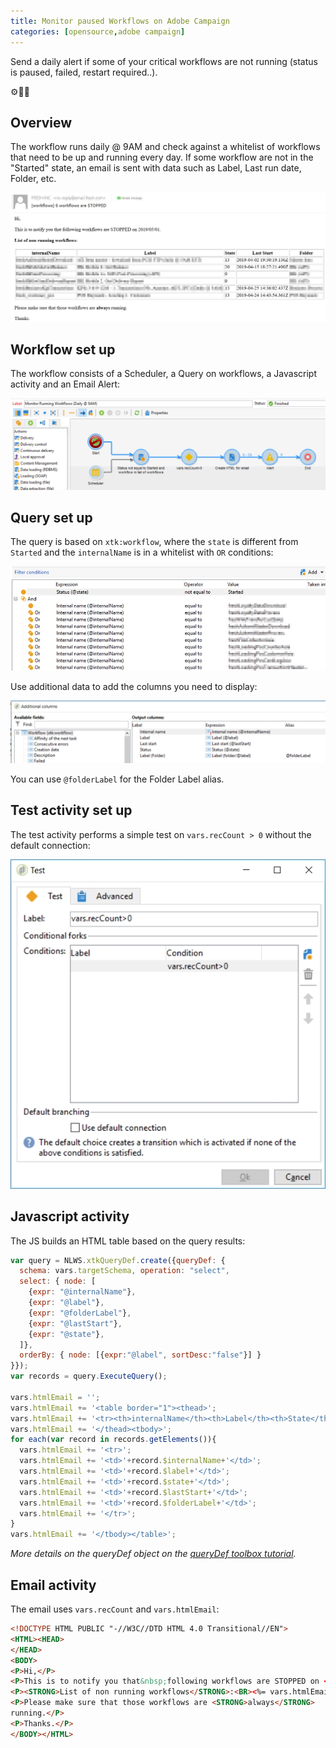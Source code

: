 ```yaml
---
title: Monitor paused Workflows on Adobe Campaign
categories: [opensource,adobe campaign]
---
```


Send a daily alert if some of your critical workflows are not running (status is paused, failed, restart required..).

<p class="text-center">⚙️🛑📧</p>

<!--more-->

## Overview
The workflow runs daily @ 9AM and check against a whitelist of workflows that need to be up and running every day. If some workflow are not in the "Started" state, an email is sent with data such as Label, Last run date, Folder, etc.

![](/assets/images/2019/05/adobe-campaign-monitor-workflows-email.jpg)

## Workflow set up
The workflow consists of a Scheduler, a Query on workflows, a Javascript activity and an Email Alert:

![](/assets/images/2019/05/adobe-campaign-monitor-workflows-workflow.jpg)

## Query set up
The query is based on `xtk:workflow`, where the `state` is different from `Started` and the `internalName` is in a whitelist with `OR` conditions:

![](/assets/images/2019/05/adobe-campaign-monitor-workflows-query.jpg)

Use additional data to add the columns you need to display:

![](/assets/images/2019/05/adobe-campaign-monitor-workflows-additional-data.jpg)

You can use `@folderLabel` for the Folder Label alias.

## Test activity set up
The test activity performs a simple test on `vars.recCount > 0` without the default connection:

![](/assets/images/2019/05/adobe-campaign-monitor-workflows-test.jpg)

## Javascript activity
The JS builds an HTML table based on the query results:
```js
var query = NLWS.xtkQueryDef.create({queryDef: {
  schema: vars.targetSchema, operation: "select",
  select: { node: [
    {expr: "@internalName"},
    {expr: "@label"},
    {expr: "@folderLabel"},
    {expr: "@lastStart"},
    {expr: "@state"},
  ]},
  orderBy: { node: [{expr:"@label", sortDesc:"false"}] }
}});
var records = query.ExecuteQuery();

vars.htmlEmail = '';
vars.htmlEmail += '<table border="1"><thead>';
vars.htmlEmail += '<tr><th>internalName</th><th>Label</th><th>State</th><th>Last Start</th><th>Folder</th></tr>';
vars.htmlEmail += '</thead><tbody>';
for each(var record in records.getElements()){
  vars.htmlEmail += '<tr>';
  vars.htmlEmail += '<td>'+record.$internalName+'</td>';
  vars.htmlEmail += '<td>'+record.$label+'</td>';
  vars.htmlEmail += '<td>'+record.$state+'</td>';
  vars.htmlEmail += '<td>'+record.$lastStart+'</td>';
  vars.htmlEmail += '<td>'+record.$folderLabel+'</td>';
  vars.htmlEmail += '</tr>';
}
vars.htmlEmail += '</tbody></table>';
```
*More details on the queryDef object on the [queryDef toolbox tutorial](/2018/08/use-querydef-the-database-toolkit-in-adobe-campaign).*

## Email activity

The email uses `vars.recCount` and `vars.htmlEmail`:
```html
<!DOCTYPE HTML PUBLIC "-//W3C//DTD HTML 4.0 Transitional//EN">
<HTML><HEAD>
</HEAD>
<BODY>
<P>Hi,</P>
<P>This is to notify you that&nbsp;following workflows are STOPPED on <%= formatDate(new Date(), "%4Y/%2M/%2D") %>.</P>
<P><STRONG>List of non running workflows</STRONG>:<BR><%= vars.htmlEmail %></P>
<P>Please make sure that those workflows are <STRONG>always</STRONG> 
running.</P>
<P>Thanks.</P>
</BODY></HTML>
```
